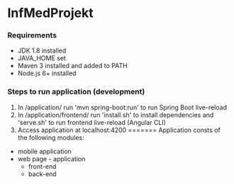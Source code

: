 # InfMedProjekt

### Requirements

* JDK 1.8 installed
* JAVA_HOME set
* Maven 3 installed and added to PATH
* Node.js 6+ installed

### Steps to run application (development)

1. In /application/ run 'mvn spring-boot:run' to run Spring Boot live-reload
2. In /application/frontend/ run 'install.sh' to install dependencies and 'serve.sh' to run frontend live-reload (Angular CLI)
3. Access application at localhost:4200
=======
Application consts of the following modules:
* mobile application
* web page - application
	* front-end
	* back-end

